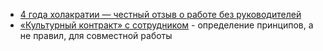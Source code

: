 - [4 года холакратии — честный отзыв о работе без руководителей](https://habr.com/ru/articles/825888/)
- [«Культурный контракт» с сотрудником](https://habr.com/ru/articles/818939/) - определение принципов, а не правил, для совместной работы